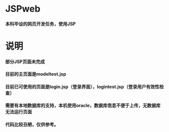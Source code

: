 ﻿# JSPweb

#### 本科毕设的网页开发任务，使用JSP




# 说明




#### 部分JSP页面未完成

#### 目前的主页面是modeltest.jsp

#### 目前已可使用的页面是login.jsp（登录界面），logintest.jsp（登录用户有效性检查）




#### 需要有本地数据库的支持，本机使用oracle，数据库信息不便于上传，无数据库无法运行页面

#### 代码比较丑陋，仅供参考。

